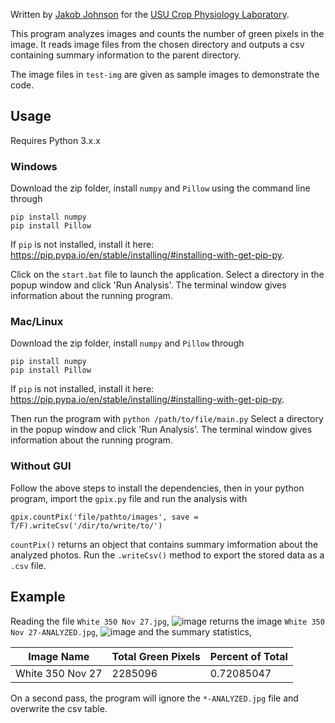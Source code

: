 Written by [Jakob Johnson](mailto:jakob.johnson@usu.edu) for the [USU Crop Physiology Laboratory](https://cpl.usu.edu/).

This program analyzes images and counts the number of green pixels in the image. It reads image files from the chosen directory and outputs a csv containing summary information to the parent directory. 

The image files in `test-img` are given as sample images to demonstrate the code. 

## Usage
Requires Python 3.x.x
### Windows
Download the zip folder, install `numpy` and `Pillow` using the command line through
```
pip install numpy
pip install Pillow
```
If `pip` is not installed, install it here: https://pip.pypa.io/en/stable/installing/#installing-with-get-pip-py.

Click on the `start.bat` file to launch the application.
Select a directory in the popup window and click 'Run Analysis'. 
The terminal window gives information about the running program.

### Mac/Linux
Download the zip folder, install `numpy` and `Pillow` through 
```
pip install numpy
pip install Pillow
```
If `pip` is not installed, install it here: https://pip.pypa.io/en/stable/installing/#installing-with-get-pip-py.

Then run the program with 
``` python /path/to/file/main.py ```
Select a directory in the popup window and click 'Run Analysis'. 
The terminal window gives information about the running program.

### Without GUI
Follow the above steps to install the dependencies, then in your python program, import the `gpix.py` file and run the analysis with 
```
gpix.countPix('file/pathto/images', save = T/F).writeCsv('/dir/to/write/to/')
```
`countPix()` returns an object that contains summary imformation about the analyzed photos. Run the `.writeCsv()` method to export the stored data as a `.csv` file.

## Example

Reading the file `White 350 Nov 27.jpg`,
![image](https://user-images.githubusercontent.com/33588648/53047090-d2c91e00-344e-11e9-869f-530fbb6b4cf1.png)
returns the image `White 350 Nov 27-ANALYZED.jpg`,
![image](https://user-images.githubusercontent.com/33588648/53047115-e7a5b180-344e-11e9-8c4f-dd3ef7a60f0c.png)
and the summary statistics,

| Image Name | Total Green Pixels |	Percent of Total |
| --- | --- | --- |
| White 350 Nov 27 | 2285096 | 0.72085047 |

On a second pass, the program will ignore the `*-ANALYZED.jpg` file and overwrite the csv table.
